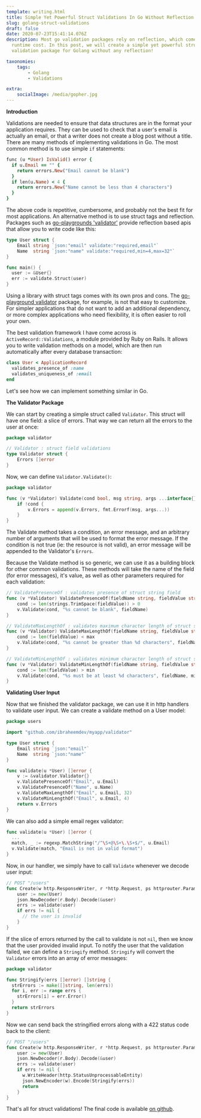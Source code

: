 ```yaml
---
template: writing.html
title: Simple Yet Powerful Struct Validations In Go Without Reflection!
slug: golang-struct-validations
draft: false
date: 2020-07-23T15:41:14.076Z
description: Most go validation packages rely on reflection, which comes with a
  runtime cost. In this post, we will create a simple yet powerful struct
  validation package for Golang without any reflection!

taxonomies:
    tags:
        - Golang
        - Validations

extra:
    socialImage: /media/gopher.jpg
---
```

**Introduction**

Validations are needed to ensure that data structures are in the format your application requires. They can be used to check that a user's email is actually an email, or that a writer does not create a blog post without a title. There are many methods of implementing validations in Go. The most common method is to use simple `if` statements:

```ruby
func (u *User) IsValid() error {
  if u.Email == "" {
    return errors.New("Email cannot be blank")
  }
  if len(u.Name) < 4 {
    return errors.New("Name cannot be less than 4 characters")
  }
}
```

The above code is repetitive, cumbersome, and probably not the best fit for most applications. An alternative method is to use struct tags and reflection. Packages such as [go-playgrounds 'validator'](https://github.com/go-playground/validator) provide reflection based apis that allow you to write code like this:

```go
type User struct {
    Email string `json:"email" validate:"required,email"`
    Name  string `json:"name" validate:"required,min=4,max=32"`
}

func main() {
  user := &User{}
  err := validate.Struct(user)
}
```

Using a library with struct tags comes with its own pros and cons. The [go-playground validator](https://github.com/go-playground/validator) package, for example, is not that easy to customize. For simpler applications that do not want to add an additional dependency, or more complex applications who need flexibility, it is often easier to roll your own.

The best validation framework I have come across is `ActiveRecord::Validations`, a module provided by Ruby on Rails. It allows you to write validation methods on a model, which are then run automatically after every database transaction:

```ruby
class User < ApplicationRecord
  validates_presence_of :name
  validates_uniqueness_of :email
end
```

Let's see how we can implement something similar in Go.

**The Validator Package**

We can start by creating a simple struct called `Validator`. This struct will have one field: a slice of errors. That way we can return all the errors to the user at once:

```go
package validator

// Validator : struct field validations
type Validator struct {
	Errors []error
}
```

Now, we can define `Validator.Validate()`:

```go
package validator

func (v *Validator) Validate(cond bool, msg string, args ...interface{}) {
	if !cond {
		v.Errors = append(v.Errors, fmt.Errorf(msg, args...))
	}
}
```

The Validate method takes a condition, an error message, and an arbitrary number of arguments that will be used to format the error message. If the condition is not true (ie: the resource is not valid), an error message will be appended to the Validator's `Errors`.

Because the Validate method is so generic, we can use it as a building block for other common validations. These methods will take the name of the field (for error messages), it's value, as well as other parameters required for each validation:

```go
// ValidatePresenceOf : validates presence of struct string field
func (v *Validator) ValidatePresenceOf(fieldName string, fieldValue string) {
	cond := len(strings.TrimSpace(fieldValue)) > 0
	v.Validate(cond, "%s cannot be blank", fieldName)
}

// ValidateMaxLengthOf : validates maximum character length of struct string field
func (v *Validator) ValidateMaxLengthOf(fieldName string, fieldValue string, max int) {
    cond := len(fieldValue) < max
    v.Validate(cond, "%s cannot be greater than %d characters", fieldName, max)
}

// ValidateMinLengthOf : validates minimum character length of struct string field
func (v *Validator) ValidateMinLengthOf(fieldName string, fieldValue string, min int) {
    cond := len(fieldValue) > min
    v.Validate(cond, "%s must be at least %d characters", fieldName, min)
}
```

**Validating User Input**

Now that we finished the validator package, we can use it in http handlers to validate user input. We can create a validate method on a User model:

```go
package users

import "github.com/ibraheemdev/myapp/validator"

type User struct {
    Email string `json:"email"`
    Name  string `json:"name"`
}

func validate(u *User) []error {
	v := &validator.Validator{}
	v.ValidatePresenceOf("Email", u.Email)
    v.ValidatePresenceOf("Name", u.Name)
    v.ValidateMaxLengthOf("Email", u.Email, 32)
    v.ValidateMinLengthOf("Email", u.Email, 4)
	return v.Errors
}
```

We can also add a simple email regex validator:

```go
func validate(u *User) []error {
  ...
  match, _ := regexp.MatchString("/^\S+@\S+\.\S+$/", u.Email)
  v.Validate(match, "Email is not in valid format")
}
```

Now, in our handler, we simply have to call `Validate` whenever we decode user input:

```go
// POST "/users"
func Create(w http.ResponseWriter, r *http.Request, ps httprouter.Params) {
    user := new(User)
    json.NewDecoder(r.Body).Decode(&user)
    errs := validate(user)
    if errs != nil {
      // the user is invalid
    }
}
```

If the slice of errors returned by the call to validate is not `nil`, then we know that the user provided invalid input. To notify the user that the validation failed, we can define a `Stringify` method. `Stringify` will convert the `Validator` errors into an array of error messages:

```go
package validator

func Stringify(errs []error) []string {
  strErrors := make([]string, len(errs))
  for i, err := range errs {
    strErrors[i] = err.Error()
  }
  return strErrors
}
```

Now we can send back the stringified errors along with a 422 status code back to the client:
```go
// POST "/users"
func Create(w http.ResponseWriter, r *http.Request, ps httprouter.Params) {
    user := new(User)
    json.NewDecoder(r.Body).Decode(&user)
    errs := validate(user)
    if errs != nil {
      w.WriteHeader(http.StatusUnprocessableEntity)
      json.NewEncoder(w).Encode(Stringify(errs))
      return
    }
}
```
That's all for struct validations! The final code is available [on github](https://gist.github.com/ibraheemdev/0f583cebf34f06c882085282d3aabf6b).
